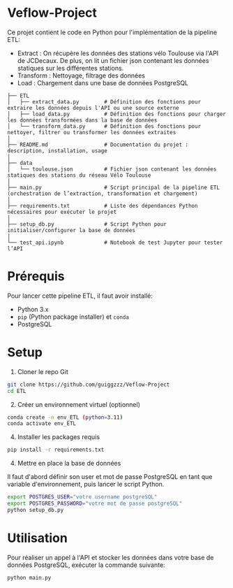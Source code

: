 # Veflow-Project
 Ce projet contient le code en Python pour l'implémentation de la pipeline ETL:

 - Extract : On récupère les données des stations vélo Toulouse via l'API de JCDecaux. De plus, on lit un fichier json contenant les données statiques sur les différentes stations.
 - Transform : Nettoyage, filtrage des données
 - Load : Chargement dans une base de données PostgreSQL

```text
├── ETL
│   ├── extract_data.py        # Définition des fonctions pour extraire les données depuis l'API ou une source externe
│   ├── load_data.py           # Définition des fonctions pour charger les données transformées dans la base de données
│   └── transform_data.py      # Définition des fonctions pour nettoyer, filtrer ou transformer les données extraites
│
├── README.md                  # Documentation du projet : description, installation, usage
│
├── data
│   └── toulouse.json          # Fichier json contenant les données statiques des stations du réseau Vélo Toulouse
│
├── main.py                    # Script principal de la pipeline ETL (orchestration de l’extraction, transformation et chargement)
│
├── requirements.txt           # Liste des dépendances Python nécessaires pour exécuter le projet
│
├── setup_db.py                # Script Python pour initialiser/configurer la base de données
│
└── test_api.ipynb             # Notebook de test Jupyter pour tester l’API
```

# Prérequis
Pour lancer cette pipeline ETL, il faut avoir installé:

- Python 3.x  
- `pip` (Python package installer) et `conda`  
- PostgreSQL

# Setup
1. Cloner le repo Git
```bash
git clone https://github.com/guiggzzz/Veflow-Project
cd ETL
```

2. Créer un environnement virtuel (optionnel)
```bash
conda create -n env_ETL (python=3.11)
conda activate env_ETL
```

4. Installer les packages requis

```bash
pip install -r requirements.txt
```


4. Mettre en place la base de données

Il faut d'abord définir son user et mot de passe PostgreSQL en tant que variable d'environnement, puis lancer le script Python.

```bash
export POSTGRES_USER="votre username postgreSQL"
export POSTGRES_PASSWORD="votre mot de passe postgreSQL"
python setup_db.py
```

# Utilisation
Pour réaliser un appel à l'API et stocker les données dans votre base de données PostgreSQL, exécuter la commande suivante:
```bash
python main.py
```











